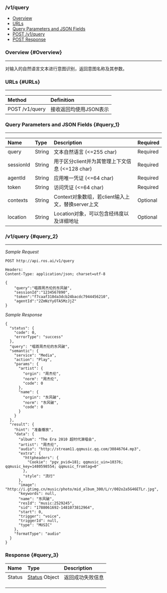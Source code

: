 ### /v1/query

* [Overview](#Overview)
* [URLs](#URLs)
* [Query Parameters and JSON Fields](#query_1)
* [POST /v1/query](#query_2)
* [POST Response](#query_3)

### Overview {#Overview}

---

对输入的自然语言文本进行意图识别，返回意图名称及其参数。

### URLs {#URLs}

---

| Method | Definition |
| :--- | :--- |
| POST /v1/query | 接收返回均使用JSON表示 |

### Query Parameters and JSON Fields {#query_1}

---

| Name | Type | Description | Required |
| :--- | :--- | :--- | :--- |
| query | String | 文本自然语言 \(&lt;=255 char\) | Required |
| sessionId | String | 用于区分client并为其管理上下文信息 \(&lt;=128 char\) | Required |
| agentId | String | 应用唯一凭证 \(&lt;=64 char\) | Required |
| token | String | 访问凭证 \(&lt;=64 char\) | Required |
| contexts | String | Context对象数组，若client输入上文，替换server上文 | Optional |
| location | String | Location对象，可以包含经纬度以及详细地址 | Optional |

### /v1/query {#query_2}

---

_Sample Request_

```
POST http://api.ros.ai/v1/query

Headers:
Content-Type: application/json; charset=utf-8

{
    "query":"唱首周杰伦的东风破",
    "sessionId":"1234567890",
    "token":"f7caaf310da3dcb24bacdc7944456210",
    "agentId":"2ZmNzYyOTA5MzJjZ"
}
```

_Sample Response_

```
{
  "status": {
    "code": 0,
    "errorType": "success"
  },
  "query": "唱首周杰伦的东风破",
  "semantic": {
    "service": "Media",
    "action": "Play",
    "params": {
      "artist": {
        "orgin": "周杰伦",
        "norm": "周杰伦",
        "code": 0
      },
      "name": {
        "orgin": "东风破",
        "norm": "东风破",
        "code": 0
      }
    }
  },
  "result": {
    "hint": "准备播放",
    "data": {
      "album": "The Era 2010 超时代演唱会",
      "artist": "周杰伦",
      "audio": "http://stream11.qqmusic.qq.com/30846764.mp3",
      "extra": {
        "httpheaders": {
          "Cookie": "pgv_pvid=181; qqmusic_uin=10376; qqmusic_key=1480598554; qqmusic_fromtag=0"
        },
        "style": "流行"
      },
      "image": "http://i.gtimg.cn/music/photo/mid_album_300/L/r/002o2a5G46ETLr.jpg",
      "keywords": null,
      "name": "东风破",
      "resId": "music:2529245",
      "sid": "1788061692-1481073812964",
      "start": 0,
      "trigger": "voice",
      "triggerId": null,
      "type": "MUSIC"
    },
    "formatType": "audio"
  }
}
```

### Response {#query_3}

| Name | Type | Description |
| :--- | :--- | :--- |
| Status | [Status](#query_2) Object | 返回成功失败信息 |
|  |  |  |
|  |  |  |
|  |  |  |




